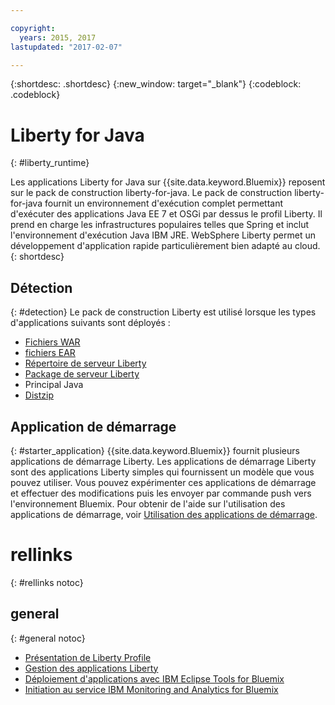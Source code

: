 ```yaml
---

copyright:
  years: 2015, 2017
lastupdated: "2017-02-07"

---
```


{:shortdesc: .shortdesc}
{:new_window: target="_blank"}
{:codeblock: .codeblock}

# Liberty for Java
{: #liberty_runtime}

Les applications Liberty for Java sur {{site.data.keyword.Bluemix}} reposent sur le pack de construction liberty-for-java. Le pack de construction liberty-for-java fournit un environnement d'exécution complet permettant d'exécuter des applications Java EE 7 et OSGi par dessus le profil Liberty. Il prend en charge les infrastructures populaires telles que Spring et inclut l'environnement d'exécution Java IBM JRE. WebSphere Liberty permet un développement d'application rapide particulièrement bien adapté au cloud.
{: shortdesc}

## Détection
{: #detection}
Le pack de construction Liberty est utilisé lorsque les types d'applications suivants sont déployés :
* [Fichiers WAR](optionsForPushing.html#stand_alone_apps)
* [fichiers EAR](optionsForPushing.html#stand_alone_apps)
* [Répertoire de serveur Liberty](optionsForPushing.html#server_directory)
* [Package de serveur Liberty](optionsForPushing.html#packaged_server)
* Principal Java
* [Distzip](https://github.com/cloudfoundry/ibm-websphere-liberty-buildpack/blob/master/docs/container-distZip.md)

## Application de démarrage
{: #starter_application}
{{site.data.keyword.Bluemix}} fournit plusieurs applications de démarrage Liberty.  Les applications de démarrage Liberty sont des applications Liberty simples qui fournissent un modèle que vous pouvez utiliser. Vous pouvez expérimenter ces applications de démarrage et effectuer des modifications puis les envoyer par commande push vers l'environnement Bluemix.  Pour obtenir de l'aide sur l'utilisation des applications de démarrage, voir [Utilisation des applications de démarrage](/docs/cfapps/starter_app_usage.html).

# rellinks
{: #rellinks notoc}
## general
{: #general notoc}
* [Présentation de Liberty Profile](http://www-01.ibm.com/support/knowledgecenter/SSAW57_8.5.5/com.ibm.websphere.wlp.nd.doc/ae/cwlp_about.html)
* [Gestion des applications Liberty](/docs/manageapps/app_mng.html#Utilities)
* [Déploiement d'applications avec IBM Eclipse Tools for Bluemix](/docs/manageapps/eclipsetools/eclipsetools.html#eclipsetools)
* [Initiation au service IBM Monitoring and
Analytics for Bluemix](/docs/services/monana/index.html#monana_oview)

